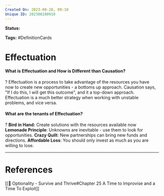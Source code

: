 ```yaml
---
Created On: 2023-08-28, 09:10
Unique ID: 202308280910
---
```

**Status:** 

**Tags:** #DefinitionCards 

# Effectuation
#### What is Effectuation and How is Different than Causation?
?
Effectuation is a process to take advantage of the resources you have now to create new opportunities - a bottoms up approach. Causation says, "If I do this, I will get this outcome", and it a top-down approach.
Effectuation is a much better strategy when working with unstable problems, and vice versa. 
<!--SR:!2023-12-05,66,270-->


#### What are the tenants of Effectuation?
?
**Bird in Hand:** Create solutions with the resources available now
**Lemonade Principle**: Unknowns are inevitable - use them to look for opportunities.
**Crazy Quilt**: New partnerships can bring new funds and directions.
**Affordable Loss**: You should only invest as much as you are willing to lose.
<!--SR:!2023-10-25,29,230-->




---
# References
[[📗 Optionality - Survive and Thrive#Chapter 25 A Time to Improvise and a Time To Exploit]]